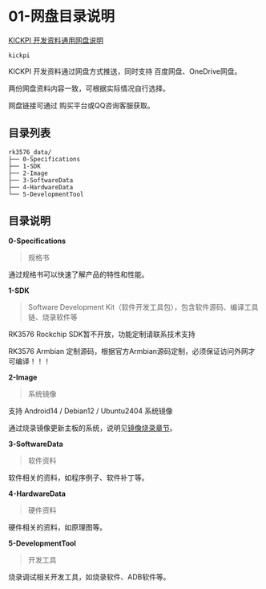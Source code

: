 # 01-网盘目录说明



[KICKPI 开发资料通用网盘说明](../../../common/zh/User_Guide/网盘说明.md)

```
kickpi
```





KICKPI 开发资料通过网盘方式推送，同时支持 百度网盘、OneDrive网盘。

两份网盘资料内容一致，可根据实际情况自行选择。

网盘链接可通过 购买平台或QQ咨询客服获取。



## 目录列表

```
rk3576_data/
├── 0-Specifications
├── 1-SDK
├── 2-Image
├── 3-SoftwareData
├── 4-HardwareData
└── 5-DevelopmentTool
```



## 目录说明

**0-Specifications**

> 规格书

通过规格书可以快速了解产品的特性和性能。



**1-SDK**

> Software Development Kit（软件开发工具包），包含软件源码、编译工具链、烧录软件等

RK3576 Rockchip SDK暂不开放，功能定制请联系技术支持

RK3576 Armbian 定制源码，根据官方Armbian源码定制，必须保证访问外网才可编译！！！



**2-Image**

> 系统镜像

支持 Android14 / Debian12 / Ubuntu2404 系统镜像

通过烧录镜像更新主板的系统，说明见[镜像烧录章节](../03-镜像烧录)。



**3-SoftwareData**

> 软件资料

软件相关的资料，如程序例子、软件补丁等。



**4-HardwareData**

> 硬件资料

硬件相关的资料，如原理图等。



**5-DevelopmentTool**

> 开发工具

烧录调试相关开发工具，如烧录软件、ADB软件等。

